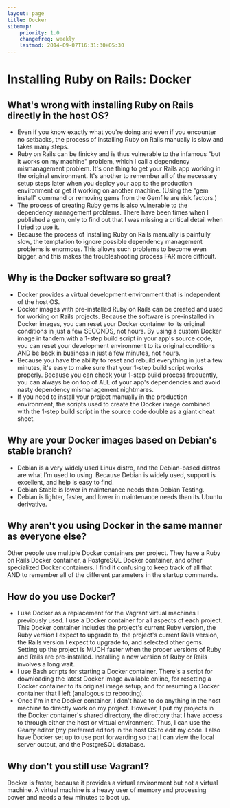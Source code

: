 ```yaml
---
layout: page
title: Docker
sitemap:
    priority: 1.0
    changefreq: weekly
    lastmod: 2014-09-07T16:31:30+05:30
---
```

# Installing Ruby on Rails: Docker

## What's wrong with installing Ruby on Rails directly in the host OS?
* Even if you know exactly what you're doing and even if you encounter no setbacks, the process of installing Ruby on Rails manually is slow and takes many steps.
* Ruby on Rails can be finicky and is thus vulnerable to the infamous "but it works on my machine" problem, which I call a dependency mismanagement problem.  It's one thing to get your Rails app working in the original environment.  It's another to remember all of the necessary setup steps later when you deploy your app to the production environment or get it working on another machine.  (Using the "gem install" command or removing gems from the Gemfile are risk factors.)
* The process of creating Ruby gems is also vulnerable to the dependency management problems.  There have been times when I published a gem, only to find out that I was missing a critical detail when I tried to use it.
* Because the process of installing Ruby on Rails manually is painfully slow, the temptation to ignore possible dependency management problems is enormous.  This allows such problems to become even bigger, and this makes the troubleshooting process FAR more difficult.

## Why is the Docker software so great?
* Docker provides a virtual development environment that is independent of the host OS.
* Docker images with pre-installed Ruby on Rails can be created and used for working on Rails projects.  Because the software is pre-installed in Docker images, you can reset your Docker container to its original conditions in just a few SECONDS, not hours.  By using a custom Docker image in tandem with a 1-step build script in your app's source code, you can reset your development environment to its original conditions AND be back in business in just a few minutes, not hours.
* Because you have the ability to reset and rebuild everything in just a few minutes, it's easy to make sure that your 1-step build script works properly.  Because you can check your 1-step build process frequently, you can always be on top of ALL of your app's dependencies and avoid nasty dependency mismanagement nightmares.
* If you need to install your project manually in the production environment, the scripts used to create the Docker image combined with the 1-step build script in the source code double as a giant cheat sheet.

## Why are your Docker images based on Debian's stable branch?
* Debian is a very widely used Linux distro, and the Debian-based distros are what I'm used to using.  Because Debian is widely used, support is excellent, and help is easy to find.
* Debian Stable is lower in maintenance needs than Debian Testing.
* Debian is lighter, faster, and lower in maintenance needs than its Ubuntu derivative.

## Why aren't you using Docker in the same manner as everyone else?
Other people use multiple Docker containers per project.  They have a Ruby on Rails Docker container, a PostgreSQL Docker container, and other specialized Docker containers.  I find it confusing to keep track of all that AND to remember all of the different parameters in the startup commands.

## How do you use Docker?
* I use Docker as a replacement for the Vagrant virtual machines I previously used.  I use a Docker container for all aspects of each project.  This Docker container includes the project's current Ruby version, the Ruby version I expect to upgrade to, the project's current Rails version, the Rails version I expect to upgrade to, and selected other gems.  Setting up the project is MUCH faster when the proper versions of Ruby and Rails are pre-installed.  Installing a new version of Ruby or Rails involves a long wait.
* I use Bash scripts for starting a Docker container.  There's a script for downloading the latest Docker image available online, for resetting a Docker container to its original image setup, and for resuming a Docker container that I left (analogous to rebooting).
* Once I'm in the Docker container, I don't have to do anything in the host machine to directly work on my project.  However, I put my projects in the Docker container's shared directory, the directory that I have access to through either the host or virtual environment.  Thus, I can use the Geany editor (my preferred editor) in the host OS to edit my code.  I also have Docker set up to use port forwarding so that I can view the local server output, and the PostgreSQL database.

## Why don't you still use Vagrant?
Docker is faster, because it provides a virtual environment but not a virtual machine.  A virtual machine is a heavy user of memory and processing power and needs a few minutes to boot up.
